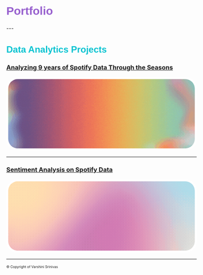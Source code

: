 <link href='https://fonts.googleapis.com/css?family=Bungee Shade' rel='stylesheet'>
<h1 style="font-family: 'Bungee Shade', sans-serif; color: #9760ce; font-size: 30px;">Portfolio</h1>
---

<h2 style="font-family: 'Bungee Shade', sans-serif; color: #04c3d1; font-size: 24px;">Data Analytics Projects</h2>

### [Analyzing 9 years of Spotify Data Through the Seasons](https://v4rshi.github.io/seasons_eda.html)

<a href="https://v4rshi.github.io/seasons_eda.html">
  <div style="border-radius: 30px; overflow: hidden; border: 5px solid white; display: inline-block;">
    <img src="images/spotify_project/seasons_eda.gif?raw=true" width="1000" style="display: block;" />
  </div>
</a>

---
### [Sentiment Analysis on Spotify Data](https://v4rshi.github.io/sentiment_analysis.html)

<a href="https://v4rshi.github.io/sentiment_analysis.html">
  <div style="border-radius: 30px; overflow: hidden; border: 5px solid white; display: inline-block;">
    <img src="images/spotify_project/sentiment_analysis.gif?raw=true" width="1000" style="display: block;" />
  </div>
</a>

---
<p style="font-size:9px"> © Copyright of Varshini Srinivas </p>
<!-- Remove above link if you don't want to attribute -->
